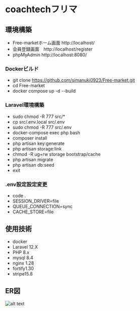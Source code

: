 # coachtechフリマ

## 環境構築
- Free-marketホーム画面 http://localhost/
- 会員登録画面　http://localhost/register
- phpMyAdmin http://localhost:8080/

### Dockerビルド
- git clone https://github.com/simanuki0923/Free-market.git
- cd Free-market
- docker compose up -d --build

### Laravel環境構築
- sudo chmod -R 777 src/*
- cp src/.env.local src/.env
- sudo chmod -R 777 src/.env
- docker-compose exec php bash
- composer install
- php artisan key:generate
- php artisan storage:link
- chmod -R ug+rw storage bootstrap/cache
- php artisan migrate
- php artisan db:seed
- exit

### .env設定設定変更
- code .
- SESSION_DRIVER=file
- QUEUE_CONNECTION=sync
- CACHE_STORE=file

## 使用技術
- docker
- Laravel 12.X
- PHP 8.x
- mysql 8.4
- nginx 1.28
- fortify1.30
- stripe15.8

## ER図
![alt text](img/ER図.png)



